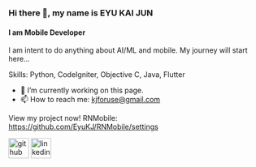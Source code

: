 ### Hi there 👋, my name is EYU KAI JUN
#### I am Mobile Developer
I am intent to do anything about AI/ML and mobile. My journey will start here...

Skills: Python, CodeIgniter, Objective C, Java, Flutter

- 🔭 I’m currently working on this page. 
- 📫 How to reach me: kjforuse@gmail.com 

View my project now!
RNMobile: https://github.com/EyuKJ/RNMobile/settings


[<img src='https://cdn.jsdelivr.net/npm/simple-icons@3.0.1/icons/github.svg' alt='github' height='40'>](https://github.com/https://github.com/EyuKJ)  [<img src='https://cdn.jsdelivr.net/npm/simple-icons@3.0.1/icons/linkedin.svg' alt='linkedin' height='40'>](https://www.linkedin.com/in/https://www.linkedin.com/in/eyu-kai-jun-4a1a4623b//)  

